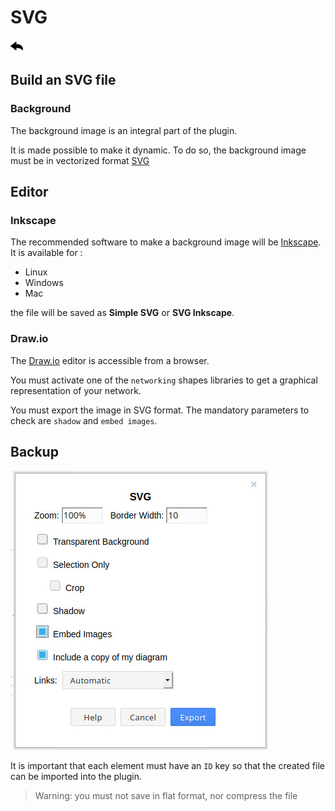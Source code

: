 # SVG
[![](../../screenshots/other/Go-back.png)](README.md)

## Build an SVG file

### Background

The background image is an integral part of the plugin.

It is made possible to make it dynamic. To do so, the background image must be in vectorized format [SVG](https://fr.wikipedia.org/wiki/Scalable_Vector_Graphics)


## Editor

### Inkscape

The recommended software to make a background image will be [Inkscape](https://inkscape.org). It is available for :

  - Linux
  - Windows
  - Mac

  the file will be saved as **Simple SVG** or **SVG Inkscape**.


### Draw.io

The [Draw.io](https://draw.io/) editor is accessible from a browser.

You must activate one of the `networking` shapes libraries to get a graphical representation of your network.

You must export the image in SVG format.
The mandatory parameters to check are `shadow` and `embed images`.


## Backup

![main metric](../../screenshots/appendix/draw-export-svg.jpg)

It is important that each element must have an `ID` key so that the created file can be imported into the plugin.


> Warning: 
> you must not save in flat format, nor compress the file
